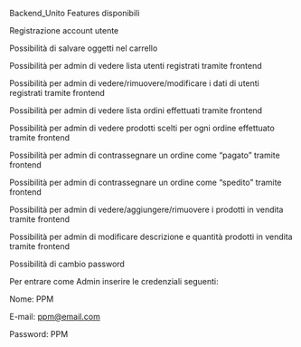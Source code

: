 Backend_Unito Features disponibili

 Registrazione account utente
 
 Possibilità di salvare oggetti nel carrello
 
 Possibilità per admin di vedere lista utenti registrati tramite frontend
 
 Possibilità per admin di vedere/rimuovere/modificare i dati di utenti registrati tramite frontend
 
 Possibilità per admin di vedere lista ordini effettuati tramite frontend
 
 Possibilità per admin di vedere prodotti scelti per ogni ordine effettuato tramite frontend
 
 Possibilità per admin di contrassegnare un ordine come “pagato” tramite frontend
 
 Possibilità per admin di contrassegnare un ordine come “spedito” tramite frontend
 
 Possibilità per admin di vedere/aggiungere/rimuovere i prodotti in vendita tramite frontend
 
 Possibilità per admin di modificare descrizione e quantità prodotti in vendita tramite frontend
 
 Possibilità di cambio password
 
Per entrare come Admin inserire le credenziali seguenti:

Nome: PPM

E-mail: ppm@email.com

Password: PPM
